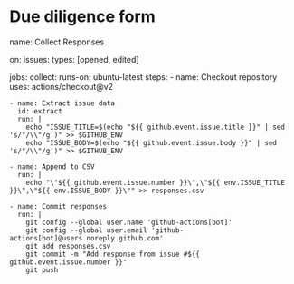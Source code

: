 # Due diligence form 
name: Collect Responses

on:
  issues:
    types: [opened, edited]

jobs:
  collect:
    runs-on: ubuntu-latest
    steps:
    - name: Checkout repository
      uses: actions/checkout@v2

    - name: Extract issue data
      id: extract
      run: |
        echo "ISSUE_TITLE=$(echo "${{ github.event.issue.title }}" | sed 's/"/\\"/g')" >> $GITHUB_ENV
        echo "ISSUE_BODY=$(echo "${{ github.event.issue.body }}" | sed 's/"/\\"/g')" >> $GITHUB_ENV

    - name: Append to CSV
      run: |
        echo "\"${{ github.event.issue.number }}\",\"${{ env.ISSUE_TITLE }}\",\"${{ env.ISSUE_BODY }}\"" >> responses.csv

    - name: Commit responses
      run: |
        git config --global user.name 'github-actions[bot]'
        git config --global user.email 'github-actions[bot]@users.noreply.github.com'
        git add responses.csv
        git commit -m "Add response from issue #${{ github.event.issue.number }}"
        git push

